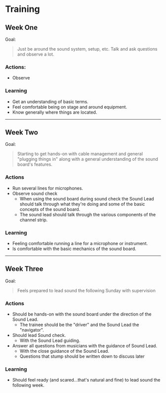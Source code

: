 # Training

## Week One
Goal:
> Just be around the sound system, setup, etc. Talk and ask questions and observe a lot.

### Actions:
* Observe

### Learning
* Get an understanding of basic terms.
* Feel comfortable being on stage and around equipment.
* Know generally where things are located.

---

## Week Two
Goal:
> Starting to get hands-on with cable management and general "plugging things in" along with a general understanding of the sound board's features.

### Actions
* Run several lines for microphones.
* Observe sound check
  * When using the sound board during sound check the Sound Lead should talk through what they're doing and some of the basic concepts of the sound board.
  * The sound lead should talk through the various components of the channel strip.

### Learning
* Feeling comfortable running a line for a microphone or instrument.
* Is comfortable with the basic mechanics of the sound board.

---

## Week Three
Goal:
> Feels prepared to lead sound the following Sunday with supervision

### Actions
* Should be hands-on with the sound board under the direction of the Sound Lead.
  * The trainee should be the "driver" and the Sound Lead the "navigator".
* Should lead Sound check.
  * With the Sound Lead guiding.
* Answer all questions from musicians with the guidance of Sound Lead.
  * With the close guidance of the Sound Lead.
  * Questions that stump should be written down to discuss later


### Learning
* Should feel ready (and scared...that's natural and fine) to lead sound the following week.

